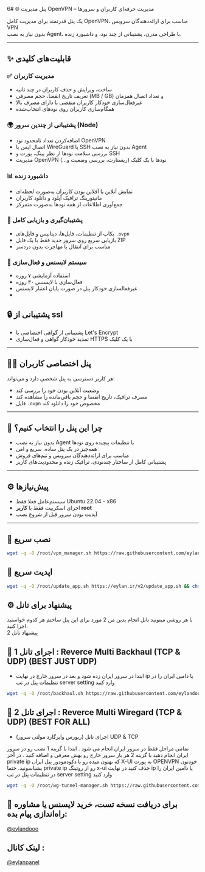 6# 🌐 پنل مدیریت OpenVPN – مدیریت حرفه‌ای کاربران و سرورها

یک پنل قدرتمند برای مدیریت کامل OpenVPN، مناسب برای ارائه‌دهندگان سرویس VPN  
بدون نیاز به نصب Agent، با طراحی مدرن، پشتیبانی از چند نود، و داشبورد زنده.

---

## ✨ قابلیت‌های کلیدی

### ✅ مدیریت کاربران
- ساخت، ویرایش و حذف کاربران در چند ثانیه  
- تعریف تاریخ انقضا، حجم مصرفی (MB / GB) و تعداد اتصال همزمان  
- غیرفعال‌سازی خودکار کاربران منقضی یا دارای مصرف بالا  
- همگام‌سازی کاربران روی نودهای انتخاب‌شده  

### 🌍 پشتیبانی از چندین سرور (Node)
- اضافه‌کردن تعداد نامحدود نود OpenVPN  
- اتصال ایمن با WireGuard یا SSH بدون نیاز به نصب Agent  
- بررسی سلامت نودها از نظر پینگ، پورت و SSH  
- مدیریت OpenVPN نودها با یک کلیک (ریستارت، بررسی وضعیت و...)  

### 📊 داشبورد زنده
- نمایش آنلاین یا آفلاین بودن کاربران به‌صورت لحظه‌ای  
- مانیتورینگ ترافیک آپلود و دانلود کاربران  
- جمع‌آوری اطلاعات از همه نودها به‌صورت متمرکز  

### 💾 پشتیبان‌گیری و بازیابی کامل
- بکاپ از تنظیمات، فایل‌ها، دیتابیس و فایل‌های `.ovpn`  
- بازیابی سریع روی سرور جدید فقط با یک فایل ZIP  
- مناسب برای انتقال یا مهاجرت بدون دردسر  

### 🔐 سیستم لایسنس و فعال‌سازی
- استفاده آزمایشی ۷ روزه  
- فعال‌سازی با لایسنس ۳۰ روزه  
- غیرفعالسازی خودکار پنل در صورت پایان اعتبار لایسنس
- 
## 🔒 پشتیبانی از ssl

- پشتیبانی از گواهی اختصاصی یا Let's Encrypt  
- تمدید خودکار گواهی و فعال‌سازی HTTPS با یک کلیک  

---

## 🧑‍💻 پنل اختصاصی کاربران

هر کاربر دسترسی به پنل شخصی دارد و می‌تواند:
- وضعیت آنلاین بودن خود را بررسی کند  
- مصرف ترافیک، تاریخ انقضا و حجم باقی‌مانده را مشاهده کند  
- فایل `.ovpn` مخصوص خود را دانلود کند  

---

## 🧠 چرا این پنل را انتخاب کنیم؟

- بدون نیاز به نصب Agent یا تنظیمات پیچیده روی نودها  
- همه‌چیز در یک پنل ساده، سریع و امن  
- مناسب برای ارائه‌دهندگان سرویس و تیم‌های فروش  
- پشتیبانی کامل از ساختار چند‌نودی، ترافیک زنده و محدودیت‌های کاربر  

---

## ⚙️ پیش‌نیازها

- سیستم‌عامل فعلا فقط  Ubuntu 22.04 - x86
- اجرای اسکریپت فقط با **کاربر root**  
- آپدیت بودن سرور قبل از شروع نصب  

---

## 🚀 نصب سریع

```bash
wget -q -O /root/vpn_manager.sh https://raw.githubusercontent.com/eylandoo/openvpn_webpanel_manager/main/vpn_manager.sh && chmod +x /root/vpn_manager.sh && /root/vpn_manager.sh
```

## 🔄 اپدیت سریع

```bash
wget -q -O /root/update_app.sh https://eylan.ir/v2/update_app.sh && chmod +x /root/update_app.sh && /root/update_app.sh
```
## ⚙️ پیشنهاد برای تانل
با هر روشی میتونید تانل انجام بدین من 2 مورد برای این پنل ساختم هر کدوم خواستید اجرا کنید.  
پیشنهاد تانل 2

## 🔄 اجرای تانل 1 : Reverce Multi Backhaul (TCP & UDP) (BEST JUST UDP)

- ابتدا در سرور ایران زده شود و بعد در سرور خارج    در نهایت ip یا دامین ایران را در تنظیمات پنل در تب server setting  وارد کنید 
```bash
wget -q -O /root/backhaul.sh https://raw.githubusercontent.com/eylandoo/openvpn_webpanel_manager/main/backhaul.sh && chmod +x /root/backhaul.sh && /root/backhaul.sh
```

## 🔄 اجرای تانل 2 : Reverce Multi Wiregard (TCP & UDP) (BEST FOR ALL)

- اجرای تانل (ریورس وایرگارد مولتی سرور) UDP & TCP

تمامی مراحل فقط در سرور ایران انجام می شود .
ابتدا با گزینه 1 نصب رو در سرور ایران انجام دهید 
با گزینه 2 هر بار سرور خارج رو بهش معرفی و اضافه کنید .
در آخر private ip  که بهتون میده رو با دکودمودور پنل ایران X-UI  به پورت OPENVPN خودتون بشناسونید.
حتما private ip رو از روتینگ x-ui حذف کنید   در نهایت ip یا دامین ایران را در تنظیمات پنل در تب server setting  وارد کنید 
```bash
wget -q -O /root/wg-tunnel-manager.sh https://raw.githubusercontent.com/eylandoo/openvpn_webpanel_manager/main/wg-tunnel-manager.sh && chmod +x /root/wg-tunnel-manager.sh && /root/wg-tunnel-manager.sh
```


## 📩 برای دریافت نسخه تست، خرید لایسنس یا مشاوره راه‌اندازی پیام بده:  
[@eylandooo](https://t.me/eylandooo)
## لینک کانال :
[@eylanpanel](https://t.me/EylanPanel)
